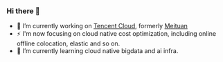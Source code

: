 ### Hi there 👋


- 🔭 I’m currently working on [Tencent Cloud](https://cloud.tencent.com/), formerly [Meituan](http://meituan.com/)
- ⚡  I'm now focusing on cloud native cost optimization, including online offline colocation, elastic and so on.
- 🌱 I’m currently learning cloud native bigdata and ai infra.
